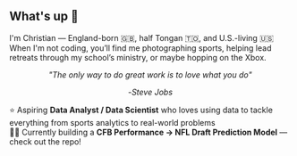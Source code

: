 ## What's up 🤙

I'm Christian — England-born 🇬🇧, half Tongan 🇹🇴, and U.S.-living 🇺🇸  
When I'm not coding, you’ll find me photographing sports, helping lead retreats through my school’s ministry, or maybe hopping on the Xbox. 

<p align="center">
  <i>"The only way to do great work is to love what you do"</i>
</p>
<p align="center">
  -<i>Steve Jobs</i>
</p>

⭐️ Aspiring **Data Analyst / Data Scientist** who loves using data to tackle everything from sports analytics to real-world problems  
👨‍💻 Currently building a **CFB Performance → NFL Draft Prediction Model** — check out the repo!

